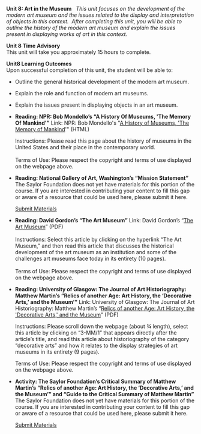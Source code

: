 **Unit 8: Art in the Museum** <span id="8"></span> 
*This unit focuses on the development of the modern art museum and the
issues related to the display and interpretation of objects in this
context.  After completing this unit, you will be able to outline the
history of the modern art museum and explain the issues present in
displaying works of art in this context.*

**Unit 8 Time Advisory**  
This unit will take you approximately 15 hours to complete.

**Unit8 Learning Outcomes**  
Upon successful completion of this unit, the student will be able to:

-   Outline the general historical development of the modern art museum.
-   Explain the role and function of modern art museums.
-   Explain the issues present in displaying objects in an art museum.

-   **Reading: NPR: Bob Mondello’s “A History Of Museums, 'The Memory Of
    Mankind'”**
    Link: NPR: Bob Mondello's "[A History of Museums, 'The Memory of
    Mankind](http://www.npr.org/templates/story/story.php?storyId=97377145)'"
    (HTML)  
      
     Instructions: Please read this page about the history of museums in
    the United States and their place in the contemporary world.  
        
     Terms of Use: Please respect the copyright and terms of use
    displayed on the webpage above.

-   **Reading: National Gallery of Art, Washington’s “Mission
    Statement”**
    The Saylor Foundation does not yet have materials for this portion
    of the course. If you are interested in contributing your content to
    fill this gap or aware of a resource that could be used here, please
    submit it here.

    [Submit Materials](/contribute/)

-   **Reading: David Gordon’s “The Art Museum”**
    Link: David Gordon’s “[The Art
    Museum](http://www.gordonadvisory.com/resources.html)” (PDF)  
        
     Instructions: Select this article by clicking on the hyperlink “The
    Art Museum,” and then read this article that discusses the
    historical development of the art museum as an institution and some
    of the challenges art museums face today in its entirety (10
    pages).  
        
     Terms of Use: Please respect the copyright and terms of use
    displayed on the webpage above.

-   **Reading: University of Glasgow: The Journal of Art Historiography:
    Matthew Martin’s “Relics of another Age: Art History, the
    ‘Decorative Arts,’ and the Museum’”**
    Link: University of Glasgow: The Journal of Art Historiography:
    Matthew Martin’s “[Relics of another Age: Art History, the
    'Decorative Arts,' and the
    Museum](http://arthistoriography.wordpress.com/number-3-december-2010/)”
    (PDF)  
      
     Instructions: Please scroll down the webpage (about ¾ length),
    select this article by clicking on “3-MM/1” that appears directly
    after the article’s title, and read this article about
    historiography of the category “decorative arts” and how it relates
    to the display strategies of art museums in its entirety (9
    pages).  
      
     Terms of Use: Please respect the copyright and terms of use
    displayed on the webpage above.

-   **Activity: The Saylor Foundation’s Critical Summary of Matthew
    Martin’s “Relics of another Age: Art History, the ‘Decorative Arts,’
    and the Museum’” and “Guide to the Critical Summary of Matthew
    Martin”**
    The Saylor Foundation does not yet have materials for this portion
    of the course. If you are interested in contributing your content to
    fill this gap or aware of a resource that could be used here, please
    submit it here.

    [Submit Materials](/contribute/)


